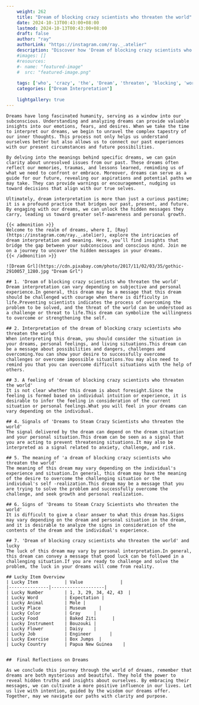 ```yaml
---
    weight: 262
    title: "Dream of blocking crazy scientists who threaten the world"  # Assuming 'title' column exists
    date: 2024-10-13T00:43:00+08:00
    lastmod: 2024-10-13T00:43:00+08:00
    draft: false
    author: "ray"
    authorLink: "https://instagram.com/ray._.atelier"
    description: "Discover how 'Dream of blocking crazy scientists who threaten the world' can interpret your future and uncover its significant meanings in your life."
    #images: []
    #resources:
    #- name: "featured-image"
    #  src: "featured-image.png"
    
    tags: ['who', 'crazy', 'the', 'Dream', 'threaten', 'blocking', 'world', 'scientists', 'of']
    categories: ["Dream Interpretation"]
    
    lightgallery: true
---
```

    
    Dreams have long fascinated humanity, serving as a window into our subconscious. Understanding and analyzing dreams can provide valuable insights into our emotions, fears, and desires. When we take the time to interpret our dreams, we begin to unravel the complex tapestry of our inner thoughts. This process not only helps us understand ourselves better but also allows us to connect our past experiences with our present circumstances and future possibilities.
    
    By delving into the meanings behind specific dreams, we can gain clarity about unresolved issues from our past. These dreams often reflect our memories, traumas, and lessons learned, reminding us of what we need to confront or embrace. Moreover, dreams can serve as a guide for our future, revealing our aspirations and potential paths we may take. They can provide warnings or encouragement, nudging us toward decisions that align with our true selves.
    
    Ultimately, dream interpretation is more than just a curious pastime; it is a profound practice that bridges our past, present, and future. By engaging with our dreams, we can unlock the hidden messages they carry, leading us toward greater self-awareness and personal growth.
    
    {{< admonition >}}
    Welcome to the realm of dreams, where I, [Ray](https://instagram.com/ray._.atelier), explore the intricacies of dream interpretation and meaning. Here, you’ll find insights that bridge the gap between your subconscious and conscious mind. Join me on a journey to uncover the hidden messages in your dreams.
    {{< /admonition >}}
    
    ![Dream Grl](https://cdn.pixabay.com/photo/2017/11/02/03/35/gothic-2910057_1280.jpg "Dream Grl")
    
    ## 1. 'Dream of blocking crazy scientists who threaten the world'
    Dream interpretation can vary depending on subjective and personal experience.In general, this dream may be a message that this dream should be challenged with courage when there is difficulty in life.Preventing scientists indicates the process of overcoming the problem to be solved, and the threat of the world can be understood as a challenge or threat to life.This dream can symbolize the willingness to overcome or strengthening the self.
    
    ## 2. Interpretation of the dream of blocking crazy scientists who threaten the world
    When interpreting this dream, you should consider the situation in your dreams, personal feelings, and living situations.This dream can be a message about possibilities and dangers, challenges and overcoming.You can show your desire to successfully overcome challenges or overcome impossible situations.You may also need to remind you that you can overcome difficult situations with the help of others.
    
    ## 3. A feeling of 'dream of blocking crazy scientists who threaten the world'
    It is not clear whether this dream is about foresight.Since the feeling is formed based on individual intuition or experience, it is desirable to infer the feeling in consideration of the current situation or personal feelings.What you will feel in your dreams can vary depending on the individual.
    
    ## 4. Signals of 'Dreams to Steam Crazy Scientists who threaten the world'
    The signal delivered by the dream can depend on the dream situation and your personal situation.This dream can be seen as a signal that you are acting to prevent threatening situations.It may also be interpreted as a signal related to anxiety, challenge, and risk.
    
    ## 5. The meaning of 'a dream of blocking crazy scientists who threaten the world'
    The meaning of this dream may vary depending on the individual's experience and situation.In general, this dream may have the meaning of the desire to overcome the challenging situation or the individual's self -realization.This dream may be a message that you are trying to solve the problem and successfully overcome the challenge, and seek growth and personal realization.
    
    ## 6. Signs of 'Dreams to Steam Crazy Scientists who threaten the world'
    It is difficult to give a clear answer to what this dream has.Signs may vary depending on the dream and personal situation in the dream, and it is desirable to analyze the signs in consideration of the contents of the dream and the individual's experience.
    
    ## 7. 'Dream of blocking crazy scientists who threaten the world' and lucky
    The luck of this dream may vary by personal interpretation.In general, this dream can convey a message that good luck can be followed in a challenging situation.If you are ready to challenge and solve the problem, the luck in your dreams will come from reality.
    
    ## Lucky Item Overview
    | Lucky Item          | Value              |
    |---------------|--------------------|
    | Lucky Number        | 1, 3, 29, 34, 42, 43  |
    | Lucky Word          | Expectation |
    | Lucky Animal        | Mole |
    | Lucky Place         | Museum     |
    | Lucky Color         | Gray     |
    | Lucky Food          | Baked Ziti      |
    | Lucky Instrument    | Bouzouki |
    | Lucky Flower        | Daisy    |
    | Lucky Job           | Engineer       |
    | Lucky Exercise      | Box Jumps  |
    | Lucky Country       | Papua New Guinea    |
    
    
    ##  Final Reflections on Dreams
    
    As we conclude this journey through the world of dreams, remember that dreams are both mysterious and beautiful. They hold the power to reveal hidden truths and insights about ourselves. By embracing their messages, we can cultivate a more positive influence in our lives. Let us live with intention, guided by the wisdom our dreams offer. Together, may we navigate our paths with clarity and purpose.
    